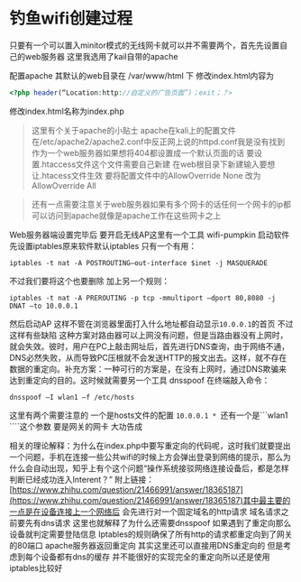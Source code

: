 # 钓鱼wifi创建过程

只要有一个可以置入minitor模式的无线网卡就可以并不需要两个，首先先设置自己的web服务器 这里我选用了kail自带的apache

配置apache 其默认的web目录在 /var/www/html 下 修改index.html内容为
```php
<?php header(“Location:http://自定义的广告页面”)；exit；？>
```
修改index.html名称为index.php

>这里有个关于apache的小贴士 apache在kali上的配置文件在/etc/apache2/apache2.conf中反正网上说的httpd.conf我是没有找到 作为一个web服务器如果想将404都设置成一个默认页面的话 要设置.htaccess文件这个文件需要自己新建 在web根目录下新建输入要想让.htacess文件生效 要将配置文件中的AllowOverride None 改为AllowOverride All

>还有一点需要注意关于web服务器如果有多个网卡的话任何一个网卡的ip都可以访问到apache就像是apache工作在这些网卡之上

Web服务器端设置完毕后 要开启无线AP这里有一个工具 wifi-pumpkin 启动软件先设置iptables原来软件默认iptables 只有一个有用：
```
iptables -t nat -A POSTROUTING–out-interface $inet -j MASQUERADE
```
不过我们要将这个也要删除
加上另一个规则：
```
iptables -t nat -A PREROUTING -p tcp -mmultiport –dport 80,8080 -j DNAT –to 10.0.0.1
```
然后启动AP 这样不管在浏览器里面打入什么地址都自动显示````10.0.0.1````的首页
不过这样有些缺陷 这种方案对路由器可以上网没有问题，但是当路由器没有上网时，就会失效。彼时，用户在PC上敲击网址后，首先进行DNS查询，由于网络不通，DNS必然失败，从而导致PC压根就不会发送HTTP的报文出去。这样，就不存在数据的重定向。补充方案：一种可行的方案是，在没有上网时，通过DNS欺骗来达到重定向的目的。这时候就需要另一个工具 dnsspoof
在终端敲入命令：
```
dnsspoof –I wlan1 –f /etc/hosts
```
这里有两个需要注意的 一个是hosts文件的配置 ````10.0.0.1 * ````还有一个是```wlan1 ````这个参数 要是网关的网卡
大功告成

相关的理论解释：为什么在index.php中要写重定向的代码呢，这时我们就要提出一个问题，手机在连接一些公共wifi的时候上方会弹出登录到网络的提示，那么为什么会自动出现，知乎上有个这个问题“操作系统接驳网络连接设备后，都是怎样判断已经成功连入Interent？” 附上链接：[https://www.zhihu.com/question/21466991/answer/18365187](https://www.zhihu.com/question/21466991/answer/18365187)其中最主要的一点是在设备连接上一个网络后 会先进行对一个固定域名的http请求 域名请求之前要先有dns请求 这里也就解释了为什么还需要dnsspoof 如果遇到了重定向那么设备就判定需要登陆信息
Iptables的规则确保了所有http的请求都重定向到了网关的80端口 apache服务器返回重定向 其实这里还可以直接用DNS重定向的 但是考虑到每个设备都有dns的缓存 并不能很好的实现完全的重定向所以还是使用iptables比较好
